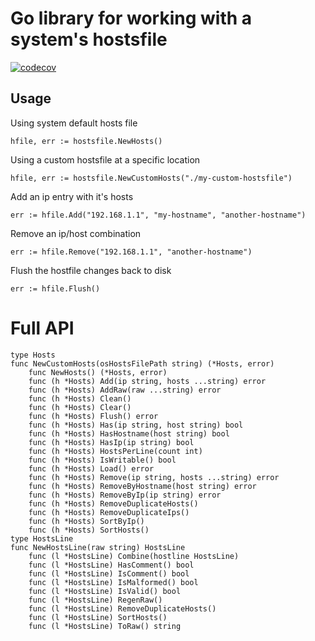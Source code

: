 # Go library for working with a system's hostsfile
[![codecov](https://codecov.io/gh/goodhosts/hostsfile/branch/master/graph/badge.svg?token=BJQH16QQEH)](https://codecov.io/gh/goodhosts/hostsfile)
## Usage

Using system default hosts file
```
hfile, err := hostsfile.NewHosts()
```

Using a custom hostsfile at a specific location
```
hfile, err := hostsfile.NewCustomHosts("./my-custom-hostsfile")
```

Add an ip entry with it's hosts
```
err := hfile.Add("192.168.1.1", "my-hostname", "another-hostname")
```

Remove an ip/host combination
```
err := hfile.Remove("192.168.1.1", "another-hostname")
```

Flush the hostfile changes back to disk
```
err := hfile.Flush()
```

# Full API
```
type Hosts
func NewCustomHosts(osHostsFilePath string) (*Hosts, error)
    func NewHosts() (*Hosts, error)
    func (h *Hosts) Add(ip string, hosts ...string) error
    func (h *Hosts) AddRaw(raw ...string) error
    func (h *Hosts) Clean()
    func (h *Hosts) Clear()
    func (h *Hosts) Flush() error
    func (h *Hosts) Has(ip string, host string) bool
    func (h *Hosts) HasHostname(host string) bool
    func (h *Hosts) HasIp(ip string) bool
    func (h *Hosts) HostsPerLine(count int)
    func (h *Hosts) IsWritable() bool
    func (h *Hosts) Load() error
    func (h *Hosts) Remove(ip string, hosts ...string) error
    func (h *Hosts) RemoveByHostname(host string) error
    func (h *Hosts) RemoveByIp(ip string) error
    func (h *Hosts) RemoveDuplicateHosts()
    func (h *Hosts) RemoveDuplicateIps()
    func (h *Hosts) SortByIp()
    func (h *Hosts) SortHosts()
type HostsLine
func NewHostsLine(raw string) HostsLine
    func (l *HostsLine) Combine(hostline HostsLine)
    func (l *HostsLine) HasComment() bool
    func (l *HostsLine) IsComment() bool
    func (l *HostsLine) IsMalformed() bool
    func (l *HostsLine) IsValid() bool
    func (l *HostsLine) RegenRaw()
    func (l *HostsLine) RemoveDuplicateHosts()
    func (l *HostsLine) SortHosts()
    func (l *HostsLine) ToRaw() string
```